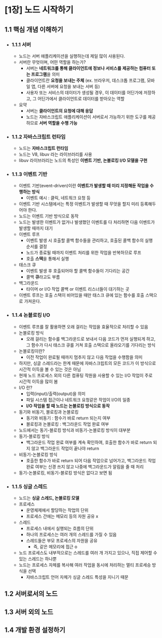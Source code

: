 # [1장] 노드 시작하기

## 1.1 핵심 개념 이해하기
- ### 1.1.1 서버
  - 노드는 서버 애플리케이션을 실행하는데 제일 많이 사용된다.
  - 서버란 무엇이며, 어떤 역할을 하는가?
    - 서버는 <strong>네트워크를 통해 클라이언트에 정보나 서비스를 제공하는 컴퓨터 또는 프로그램</strong>을 의미
    - 클라이언트란 <strong>요청을 보내는 주체</strong> (ex. 브라우저, 데스크톱 프로그램, 모바일 앱, 다른 서버에 요청을 보내는 서버 등)
    - 사용자 또는 서비스의 데이터가 생성될 경우, 이 데이터를 어딘가에 저장하고, 그 어딘가에서 클라이언트로 데이터를 받아오는 역할
  - 요약
    - 서버는 <strong>클라이언트의 요청에 대해 응답</strong>
    - 노드는 자바스크립트 애플리케이션이 서버로서 가능하기 위한 도구를 제공하므로 <strong>서버 역할을 수행 가능</strong>

- ### 1.1.2 자바스크립트 런타임
  - 노드는 <strong>자바스크립트 런타임</strong>
  - 노드는 V8, libuv 라는 라이브러리를 사용
  - libuv 라이브러리는 노드의 특성인 <strong>이벤트 기반, 논블로킹 I/O 모델을 구현</strong>

- ### 1.1.3 이벤트 기반
  - 이벤트 기반(event-driven)이란 <strong>이벤트가 발생할 때 미리 지정해둔 작업을 수행하는 방식</strong>
    - 이벤트 예시 : 클릭, 네트워크 요청 등
  - 이벤트 기반 시스템에서는 특정 이벤트가 발생할 때 무엇을 할지 미리 등록해두어야 한다.
  - 노드는 이벤트 기반 방식으로 동작
  - 노드는 발생한 이벤트가 없거나 발생했던 이벤트를 다 처리하면 다음 이벤트가 발생할 때까지 대기
  - 이벤트 루프
    - 이벤트 발생 시 호출할 콜백 함수들을 관리하고, 호출된 콜백 함수의 실행 순서를 결정
    - 노드가 종료될 때까지 이벤트 처리를 위한 작업을 반복하므로 루프
    - 호출 <strong>스택</strong>을 통해서 실행
  - 태스크 큐
    - 이벤트 발생 후 호출되어야 할 콜백 함수들이 기다리는 공간
    - 콜백 <strong>큐</strong>라고도 부름
  - 백그라운드
    - 타이머 or I/O 작업 콜백 or 이벤트 리스너들이 대기하는 곳
  - 이벤트 루프는 호출 스택이 비어있을 때만 태스크 큐에 있는 함수를 호출 스택으로 가져온다.

- ### 1.1.4 논블로킹 I/O
  - 이벤트 루프를 잘 활용하면 오래 걸리는 작업을 효율적으로 처리할 수 있음
  - 논블로킹 방식
    - 오래 걸리는 함수를 백그라운드로 보내서 다음 코드가 먼저 실행되게 하고, 그 함수가 다시 태스크 큐를 거쳐 호출 스택으로 올라오기를 기다리는 방식
  - 논블로킹이란?
    - 이전 작업이 완료될 때까지 멈추지 않고 다음 작업을 수행함을 의미
  - 하지만, 싱글 스레드라는 한계 때문에 자바스크립트의 모든 코드가 이 방식으로 시간적 이득을 볼 수 있는 것은 아님
  - 현재 노드 프로세스 외의 다른 컴퓨팅 작원을 사용할 수 있는 I/O 작업이 주로 시간적 이득을 많이 봄
  - I/O 란?
    - 입력(input)/출력(output)을 의미
    - 파일 시스템 접근이나 네트워크 요청같은 작업이 I/O의 일종
    - <strong>I/O 작업을 할 때 노드는 논블로킹 방식으로 동작</strong>
  - 동기와 비동기, 블로킹과 논블로킹
    - 동기와 비동기 : 함수가 바로 return 되는지 여부
    - 블로킹과 논블로킹 : 백그라운드 작업 완료 여부
  - 노드에서는 동기-블로킹 방식과 비동기-논블로킹 방식이 대부분
  - 동기-블로킹 방식
    - 백그라운드 작업 완료 여부를 계속 확인하여, 호출한 함수가 바로 return 되지 않고 백그라운드 작업이 끝나야 return
  - 비동기-논블로킹 방식
    - 호출한 함수가 바로 return 되어 다음 작업으로 넘어가고, 백그라운드 작업 완료 여부는 신경 쓰지 않고 나중에 백그라운드가 알림을 줄 때 처리
  - 동기-논블로킹, 비동기-블로킹 방식은 없다고 보면 됨

- ### 1.1.5 싱글 스레드
  - 노드는 <strong>싱글 스레드, 논블로킹 모델</strong>
  - 프로세스
    - 운영체제에서 할당하는 작업의 단위
    - 프로세스 간에는 메모리 등의 자원 공유 x
  - 스레드
    - 프로세스 내에서 실행되는 흐름의 단위
    - 하나의 프로세스는 여러 개의 스레드를 가질 수 있음
    - 스레드들은 부모 프로세스의 자원을 공유
      - 즉, 같은 메모리에 접근 o
  - 노드 프로세스도 내부적으로는 스레드를 여러 개 가지고 있으나, 직접 제어할 수 있는 스레드는 하나뿐
  - 노드는 프로세스 자체를 복사해 여러 작업을 동시에 처리하는 멀티 프로세승 방식을 선택
    - 자바스크립트 언어 자체가 싱글 스레드 특성을 지니기 때문


## 1.2 서버로서의 노드
## 1.3 서버 외의 노드
## 1.4 개발 환경 설정하기